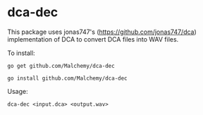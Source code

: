 # dca-dec


This package uses jonas747's (https://github.com/jonas747/dca) implementation of DCA to convert DCA files into WAV files.



To install:

```go get github.com/Malchemy/dca-dec```

```go install github.com/Malchemy/dca-dec```



Usage:

```dca-dec <input.dca> <output.wav>```
